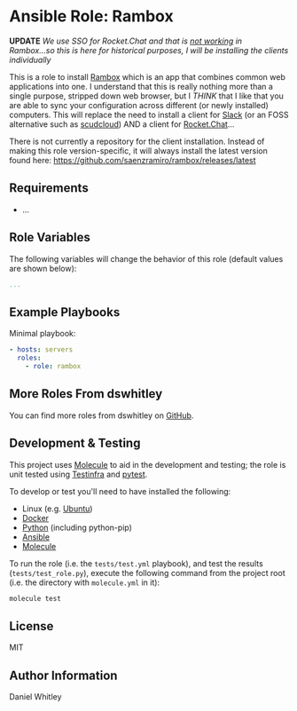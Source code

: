 Ansible Role: Rambox
====================

**UPDATE**  *We use SSO for Rocket.Chat and that is 
[not working](https://github.com/saenzramiro/rambox/issues/1005) in Rambox...so
this is here for historical purposes, I will be installing the clients 
individually*

This is a role to install [Rambox](https://rambox.pro/) which is an app that
combines common web applications into one.  I understand that this is really
nothing more than a single purpose, stripped down web browser, but I _THINK_
that I like that you are able to sync your configuration across different (or
newly installed) computers.  This will replace the need to install a client for
[Slack](https://slack.com/downloads/linux) (or an FOSS alternative such as 
[scudcloud](https://github.com/raelgc/scudcloud)) AND a client for 
[Rocket.Chat](https://rocket.chat/)...

There is not currently a repository for the client installation.  Instead of
making this role version-specific, it will always install the latest version
found here:  https://github.com/saenzramiro/rambox/releases/latest

Requirements
------------

* ...

Role Variables
--------------

The following variables will change the behavior of this role (default values
are shown below):

```yaml
...
```

Example Playbooks
-----------------

Minimal playbook:

```yaml
- hosts: servers
  roles:
    - role: rambox
```

More Roles From dswhitley
-------------------------

You can find more roles from dswhitley on
[GitHub](https://github.com/dswhitley/ansible-roles).

Development & Testing
---------------------

This project uses [Molecule](http://molecule.readthedocs.io/) to aid in the
development and testing; the role is unit tested using
[Testinfra](http://testinfra.readthedocs.io/) and
[pytest](http://docs.pytest.org/).

To develop or test you'll need to have installed the following:

* Linux (e.g. [Ubuntu](http://www.ubuntu.com/))
* [Docker](https://www.docker.com/)
* [Python](https://www.python.org/) (including python-pip)
* [Ansible](https://www.ansible.com/)
* [Molecule](http://molecule.readthedocs.io/)

To run the role (i.e. the `tests/test.yml` playbook), and test the results
(`tests/test_role.py`), execute the following command from the project root
(i.e. the directory with `molecule.yml` in it):

```bash
molecule test
```

License
-------

MIT

Author Information
------------------

Daniel Whitley